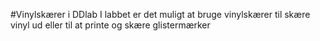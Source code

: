 #Vinylskærer i DDlab
I labbet er det muligt at bruge vinylskærer til skære vinyl ud eller til at printe og skære glistermærker

